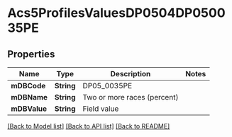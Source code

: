 # Acs5ProfilesValuesDP0504DP050035PE

## Properties
Name | Type | Description | Notes
------------ | ------------- | ------------- | -------------
**mDBCode** | **String** | DP05_0035PE | 
**mDBName** | **String** | Two or more races (percent) | 
**mDBValue** | **String** | Field value | 

[[Back to Model list]](../README.md#documentation-for-models) [[Back to API list]](../README.md#documentation-for-api-endpoints) [[Back to README]](../README.md)


